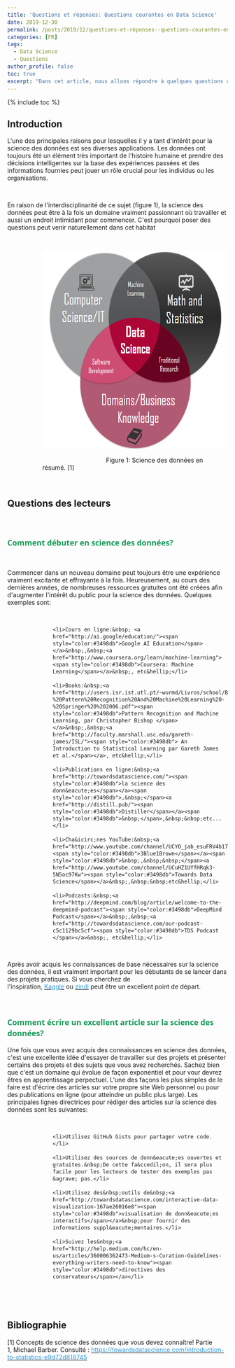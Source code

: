 ```yaml
---
title: 'Questions et réponses: Questions courantes en Data Science'
date: 2019-12-30
permalink: /posts/2019/12/questions-et-réponses--questions-courantes-en-data-science
categories: [FR]
tags:
  - Data Science
  - Questions
author_profile: false
toc: true
excerpt: "Dans cet article, nous allons répondre à quelques questions courantes en Data Science. Nous aborderons des sujets tels que comment débuter en Data Science, comment écrire un excellent article sur la science des données, et plus encore."
---
```


{% include toc %}

<h2>Introduction</h2>



<p>L&#39;une des principales raisons pour lesquelles&nbsp;il y a tant d&#39;int&eacute;r&ecirc;t pour la science des donn&eacute;es est ses diverses applications.&nbsp;Les donn&eacute;es ont toujours &eacute;t&eacute; un &eacute;l&eacute;ment tr&egrave;s important de l&#39;histoire humaine et prendre des d&eacute;cisions intelligentes sur la base des exp&eacute;riences pass&eacute;es et des informations fournies peut jouer un r&ocirc;le crucial pour les individus ou les organisations.&nbsp;</p>



<p>&nbsp;</p>



<p>En raison de l&#39;interdisciplinarit&eacute; de ce sujet (figure 1), la science des donn&eacute;es peut &ecirc;tre &agrave; la fois un domaine vraiment passionnant o&ugrave; travailler et aussi un endroit intimidant pour commencer. C&#39;est pourquoi poser des questions peut venir naturellement dans cet habitat</p>



<p>&nbsp;</p>



<p style="margin-left:80px"><img alt="" src="/images/media/uploads/2019/12/30/figure1.png" style="height:453px; width:500px" /></p>



<p style="margin-left:80px">&nbsp; &nbsp; &nbsp; &nbsp; &nbsp; &nbsp; &nbsp; &nbsp; &nbsp; &nbsp; &nbsp; &nbsp; &nbsp; &nbsp; &nbsp; &nbsp; &nbsp; &nbsp; &nbsp;Figure 1: Science des donn&eacute;es en r&eacute;sum&eacute;.&nbsp;[1]</p>



<p style="margin-left:80px">&nbsp;</p>



<h2 style="text-align:start">Questions des lecteurs</h2>



<p>&nbsp;</p>



<h2><span style="font-size:17.6px"><span style="color:#159957"><span style="font-family:&quot;Open Sans&quot;,&quot;Helvetica Neue&quot;,Helvetica,Arial,sans-serif">Comment d&eacute;buter en science des donn&eacute;es?</span></span></span></h2>



<p>&nbsp;</p>



<p>Commencer dans un nouveau domaine peut toujours &ecirc;tre une exp&eacute;rience vraiment excitante et effrayante &agrave; la fois.&nbsp;Heureusement, au cours des derni&egrave;res ann&eacute;es, de nombreuses ressources gratuites ont &eacute;t&eacute; cr&eacute;&eacute;es afin d&#39;augmenter l&#39;int&eacute;r&ecirc;t du public pour la science des donn&eacute;es.&nbsp;Quelques exemples sont:</p>



<p>&nbsp;</p>



<ul style="margin-left:80px">

	<li>Cours en ligne:&nbsp; <a href="http://ai.google/education/"><span style="color:#3498db">Google AI Education</span></a>&nbsp;,&nbsp;<a href="http://www.coursera.org/learn/machine-learning"><span style="color:#3498db">Coursera: Machine Learning</span></a>&nbsp;, etc&hellip;</li>

	<li>Books:&nbsp;<a href="http://users.isr.ist.utl.pt/~wurmd/Livros/school/Bishop%20-%20Pattern%20Recognition%20And%20Machine%20Learning%20-%20Springer%20%202006.pdf"><span style="color:#3498db">Pattern Recognition and Machine Learning, par Christopher Bishop </span></a>&nbsp;,&nbsp;<a href="http://faculty.marshall.usc.edu/gareth-james/ISL/"><span style="color:#3498db"> An Introduction to Statistical Learning par Gareth James et al.</span></a>, etc&hellip;</li>

	<li>Publications en ligne:&nbsp;<a href="http://towardsdatascience.com/"><span style="color:#3498db">la science des donn&eacute;es</span></a><span style="color:#3498db">,&nbsp;</span><a href="http://distill.pub/"><span style="color:#3498db">Distiller</span></a><span style="color:#3498db">&nbsp;</span>,&nbsp;&nbsp;etc...</li>

	<li>Cha&icirc;nes YouTube:&nbsp;<a href="http://www.youtube.com/channel/UCYO_jab_esuFRV4b17AJtAw"><span style="color:#3498db">3Blue1Brown</span></a><span style="color:#3498db">&nbsp;,&nbsp;&nbsp;</span><a href="http://www.youtube.com/channel/UCuHZ1UYfHRqk3-5N5oc97Kw"><span style="color:#3498db">Towards Data Science</span></a>&nbsp;,&nbsp;&nbsp;etc&hellip;</li>

	<li>Podcasts:&nbsp;<a href="http://deepmind.com/blog/article/welcome-to-the-deepmind-podcast"><span style="color:#3498db">DeepMind Podcast</span></a>&nbsp;,&nbsp;<a href="http://towardsdatascience.com/our-podcast-c5c1129bc5cf"><span style="color:#3498db">TDS Podcast </span></a>&nbsp;, etc&hellip;</li>

</ul>



<p>&nbsp;</p>



<p>Apr&egrave;s avoir acquis les connaissances de base n&eacute;cessaires sur la science des donn&eacute;es, il est vraiment important pour les d&eacute;butants de se lancer dans des projets pratiques.&nbsp;Si vous cherchez de l&#39;inspiration,&nbsp;<a href="https://www.kaggle.com/"><span style="color:#3498db">Kaggle</span></a>&nbsp;ou&nbsp;<a href="https://zindi.africa/"><span style="color:#3498db">zindi</span></a>&nbsp;peut &ecirc;tre un excellent point de d&eacute;part.</p>



<p>&nbsp;</p>



<h2 style="text-align:start"><span style="font-size:17.6px"><span style="color:#159957"><span style="font-family:&quot;Open Sans&quot;,&quot;Helvetica Neue&quot;,Helvetica,Arial,sans-serif">Comment &eacute;crire un excellent article sur la science des donn&eacute;es?</span></span></span></h2>



<p>Une fois que vous avez acquis des connaissances en science des donn&eacute;es, c&#39;est une excellente id&eacute;e d&#39;essayer de travailler sur des projets et pr&eacute;senter certains des projets et des sujets que vous avez recherch&eacute;s. Sachez bien que c&#39;est un domaine qui &eacute;volue de fa&ccedil;on exponentiel et pour vour devrez &ecirc;tres en apprentissage perpectuel.&nbsp;L&#39;une des fa&ccedil;ons les plus simples de le faire est d&#39;&eacute;crire des articles sur votre propre site Web personnel ou pour des publications en ligne (pour atteindre un public plus large).&nbsp;Les principales lignes directrices pour r&eacute;diger des articles sur la science des donn&eacute;es sont les suivantes:</p>



<p>&nbsp;</p>



<ol style="margin-left:80px">

	<li>Utilisez GitHub Gists pour partager votre code.</li>

	<li>Utilisez des sources de donn&eacute;es ouvertes et gratuites.&nbsp;De cette fa&ccedil;on, il sera plus facile pour les lecteurs de tester des exemples pas &agrave; pas.</li>

	<li>Utilisez des&nbsp;outils de&nbsp;<a href="http://towardsdatascience.com/interactive-data-visualization-167ae26016e8"><span style="color:#3498db">visualisation de donn&eacute;es interactifs</span></a>&nbsp;pour fournir des informations suppl&eacute;mentaires.</li>

	<li>Suivez les&nbsp;<a href="http://help.medium.com/hc/en-us/articles/360006362473-Medium-s-Curation-Guidelines-everything-writers-need-to-know"><span style="color:#3498db">directives des conservateurs</span></a></li>

</ol>



<p>&nbsp;</p>



<p>&nbsp;</p>



<h2 style="text-align:start">Bibliographie</h2>



<p style="text-align:start">[1] Concepts de science des donn&eacute;es que vous devez conna&icirc;tre!&nbsp;Partie 1,&nbsp;Michael Barber.&nbsp;Consult&eacute; :&nbsp;<a href="http://towardsdatascience.com/introduction-to-statistics-e9d72d818745"><span style="color:#3498db">https://towardsdatascience.com/introduction-to-statistics-e9d72d818745</span></a></p>
